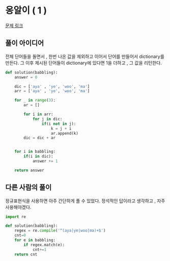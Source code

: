 # 옹알이 ( 1 )

[문제 링크](https://school.programmers.co.kr/learn/courses/30/lessons/120956)

## 풀이 아이디어

전체 단어들을 돌면서 , 한번 나온 값을 제외하고 이어서 단어를 만들어서 dictionary를 만든다. 그 이후 제시된 단어들이 dictionary에 있다면 1을 더하고 , 그 값을 리턴한다.

```py
def solution(babbling):
    answer = 0

    dic = ['aya' , 'ye', 'woo', 'ma']
    arr = ['aya' , 'ye', 'woo', 'ma']

    for _ in range(3):
        ar = []

        for i in arr:
            for j in dic:
                if(i not in j):
                    k = j + i
                    ar.append(k)
        dic = dic + ar


    for i in babbling:
        if(i in dic):
            answer += 1

    return answer
```

## 다른 사람의 풀이

정규표현식을 사용하면 아주 간단하게 풀 수 있었다. 정석적인 답이라고 생각하고 , 자주 사용해야겠다.

```py
import re

def solution(babbling):
    regex = re.compile('^(aya|ye|woo|ma)+$')
    cnt=0
    for e in babbling:
        if regex.match(e):
            cnt+=1
    return cnt
```
